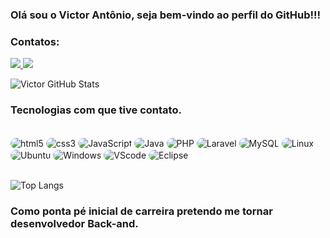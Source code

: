 
### Olá sou o Victor Antônio, seja bem-vindo ao perfil do GitHub!!!

### Contatos:
<a href="https://www.instagram.com/victor_lemos2002/">
  <img class="badge" src="https://img.shields.io/badge/Instagram-E4405F?style=for-the-badge&logo=instagram&logoColor=white">
</a>

<a href="https://www.linkedin.com/in/victor-ant%C3%B4nio-da-silva-lemos/">
  <img class="badge" src="https://img.shields.io/badge/LinkedIn-0077B5?style=for-the-badge&logo=linkedin&logoColor=white">
</a>
<br/>

![Victor GitHub Stats](https://github-readme-stats.vercel.app/api?username=VictorLemos1000&show_icons=true&theme=radical&title_color=FF6347&icon_color=FF4500)

### Tecnologias com que tive contato.

<div style="display: inline_block">
</br>
    <img align="center" alt="html5" src="https://img.shields.io/badge/HTML5-E34F26?style=for-the-badge&logo=html5&logoColor=white" style="border-radius: 50px;"/>
    <img align="center" alt="css3" src="https://img.shields.io/badge/CSS3-1572B6?style=for-the-badge&logo=css3&logoColor=white" style="border-radius: 50px;"/>
    <img align="center" alt="JavaScript" src="https://img.shields.io/badge/JavaScript-F7DF1E?style=for-the-badge&logo=javascript&logoColor=black" style="border-radius: 10px;"/>
    <img align="center" alt="Java" src="https://img.shields.io/badge/Java-ED8B00?style=for-the-badge&logo=openjdk&logoColor=white" style="border-radius: 50px;"/>
    <img align="center" alt="PHP" src="https://img.shields.io/badge/PHP-777BB4?style=for-the-badge&logo=php&logoColor=white" style="border-radius: 50px;"/>
    <img align="center" alt="Laravel" src="https://img.shields.io/badge/Laravel-FF2D20?style=for-the-badge&logo=laravel&logoColor=white" style="border-radius: 50px;"/>
    <img align="center" alt="MySQL" src="https://img.shields.io/badge/MySQL-00000F?style=for-the-badge&logo=mysql&logoColor=white" style="border-radius: 50px;"/>
    <img align="center" alt="Linux" src="https://img.shields.io/badge/Linux-FCC624?style=for-the-badge&logo=linux&logoColor=black" style="border-radius: 50px;"/>
    <img align="center" alt="Ubuntu" src="https://img.shields.io/badge/Ubuntu-E95420?style=for-the-badge&logo=ubuntu&logoColor=white" style="border-radius: 50px;"/>
    <img align="center" alt="Windows" src="https://img.shields.io/badge/Windows-0078D6?style=for-the-badge&logo=windows&logoColor=white" style="border-radius: 50px;"/>
    <img align="center" alt="VScode" src="https://img.shields.io/badge/Visual_Studio_Code-0078D4?style=for-the-badge&logo=visual%20studio%20code&logoColor=white" style="border-radius: 50px;"/>
    <img align="center" alt="Eclipse" src="https://img.shields.io/badge/Eclipse-2C2255?style=for-the-badge&logo=eclipse&logoColor=white" style="border-radius: 50px;"/>

</div><br/>

![Top Langs](https://github-readme-stats.vercel.app/api/top-langs/?username=VictorLemos1000&theme=radical&title_color=FF6347&icon_color=FF4500)
    
### Como ponta pé inicial de carreira pretendo me tornar desenvolvedor Back-and.
